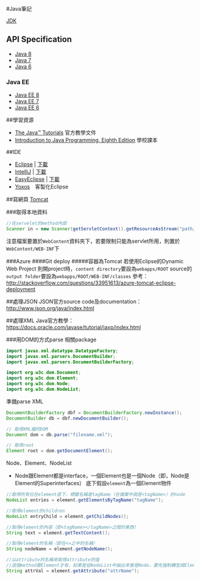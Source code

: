 #Java筆記

[JDK](http://www.oracle.com/technetwork/java/javase/overview/index.html)

## API Specification 
* [Java 8](http://docs.oracle.com/javase/8/docs/api/)  
* [Java 7](http://docs.oracle.com/javase/7/docs/api/)  
* [Java 6](http://docs.oracle.com/javase/6/docs/api/)  

### Java EE
* [Java EE 8](http://docs.oracle.com/javaee/8/api/)
* [Java EE 7](http://docs.oracle.com/javaee/7/api/)
* [Java EE 6](http://docs.oracle.com/javaee/6/api/)

##學習資源
* [The Java™ Tutorials](http://docs.oracle.com/javase/tutorial/) 官方教學文件  
* [Introduction to Java Programming, Eighth Edition](http://cs.armstrong.edu/liang/intro8e/) 學校課本  

##IDE
* [Eclipse](http://www.eclipse.org/) | [下載](http://www.eclipse.org/downloads/)  
* [IntelliJ](https://www.jetbrains.com/idea/) | [下載](https://www.jetbrains.com/idea/download/)  
* [EasyEclipse](http://www.easyeclipse.org/site/home/index.html) | [下載](http://www.easyeclipse.org/site/distributions/index.html) 
* [Yoxos](https://yoxos.eclipsesource.com/)　客製化Eclipse

##寫網頁
[Tomcat](http://tomcat.apache.org/) 

###取得本地資料
```Java
//在servelet的method內部
Scanner in = new Scanner(getServletContext().getResourceAsStream("path/file"););
```
注意檔案要置於`WebContent`資料夾下，若要限制只能為servlet所用，則置於`WebContent/WEB-INF`下

###Azure
####Git deploy
#####容器為Tomcat
若使用Eclipse的Dynamic Web Project
則開project時，`content directory`要設為`webapps/ROOT`
source的`output folder`要設為`webapps/ROOT/WEB-INF/classes` 
參考：http://stackoverflow.com/questions/33951613/azure-tomcat-eclipse-deployment

##處理JSON
JSON官方source code及documentation：<http://www.json.org/java/index.html>

##處理XML
Java官方教學：<https://docs.oracle.com/javase/tutorial/jaxp/index.html>

###用DOM的方式parse
相關package
```Java
import javax.xml.datatype.DatatypeFactory;
import javax.xml.parsers.DocumentBuilder;
import javax.xml.parsers.DocumentBuilderFactory;

import org.w3c.dom.Document;
import org.w3c.dom.Element;
import org.w3c.dom.Node;
import org.w3c.dom.NodeList;
```

準備parse XML
```Java
DocumentBuilderFactory dbf = DocumentBuilderFactory.newInstance();
DocumentBuilder db = dbf.newDocumentBuilder();

// 取得XML檔的DOM 
Document dom = db.parse("filename.xml");

// 取得root
Element root = dom.getDocumentElement();
```

Node、Element、NodeList
* Node跟Element都是interface，一個Element也是一個Node（即，Node是Element的Superinterfaces）
底下假設`element`為一個Element物件  

```Java
//取得所有位在element底下，標籤名稱是tagName（在檔案中就是<tagName>）的node
NodeList entries = element.getElementsByTagName("tagName");

//取得element的children
NodeList entryChild = element.getChildNodes();

//取得element的內容（即<tagName></tagName>之間的東西）
String text = element.getTextContent();

//取得element的名稱（即在<>之中的名稱）
String nodeName = element.getNodeName();

//以attribute的名稱來取得attribute的值
//這個method要Element才有，如果是從NodeList中抽出來會是Node，要先強制轉型成Element
String attrVal = element.getAttribute("attrName");
```